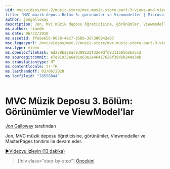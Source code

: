 ```yaml
---
uid: mvc/videos/mvc-2/music-store/mvc-music-store-part-3-views-and-viewmodels
title: 'MVC müzik deposu Bölüm 3: görünümler ve Viewmodeller | Microsoft Docs'
author: jongalloway
description: Jon, MVC müzik deposu öğreticisine, görünümler, Viewmodeller ve MasterPages tanıtımı ile devam eder.
ms.author: riande
ms.date: 06/22/2010
ms.assetid: ffe5e656-9078-4ec7-85bb-3d7300942e87
msc.legacyurl: /mvc/videos/mvc-2/music-store/mvc-music-store-part-3-views-and-viewmodels
msc.type: video
ms.openlocfilehash: 6d278b226ac8388222f32e9dfb8311b05b26a5cd
ms.sourcegitcommit: e7e91932a6e91a63e2e46417626f39d6b244a3ab
ms.translationtype: MT
ms.contentlocale: tr-TR
ms.lasthandoff: 03/06/2020
ms.locfileid: "78558844"
---
```

# <a name="mvc-music-store-part-3-views-and-viewmodels"></a>MVC Müzik Deposu 3. Bölüm: Görünümler ve ViewModel’lar

[Jon Galloway](https://github.com/jongalloway) tarafından

Jon, MVC müzik deposu öğreticisine, görünümler, Viewmodeller ve MasterPages tanıtımı ile devam eder.

[&#9654;Videoyu izleyin (13 dakika)](https://channel9.msdn.com/Blogs/ASP-NET-Site-Videos/mvc-music-store-part-3-views-and-viewmodels)

> [!div class="step-by-step"]
> [Öncekini](mvc-music-store-part-2-controllers.md)
